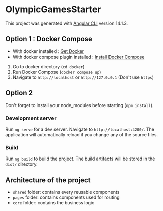 # OlympicGamesStarter

This project was generated with [Angular CLI](https://github.com/angular/angular-cli) version 14.1.3.

## Option 1 : Docker Compose
* With docker installed : [Get Docker](https://docs.docker.com/get-docker/)
* With docker compose plugin installed : [Install Docker Compose](https://docs.docker.com/compose/install/)

1. Go to docker directory (`cd docker`)
2. Run Docker Compose (`docker compose up`)
3. Navigate to `http://localhost` or `http://127.0.0.1` (Don't use `https`)

## Option 2
Don't forget to install your node_modules before starting (`npm install`).

### Development server

Run `ng serve` for a dev server. Navigate to `http://localhost:4200/`. The application will automatically reload if you change any of the source files.

### Build

Run `ng build` to build the project. The build artifacts will be stored in the `dist/` directory.

## Architecture of the project 

* `shared` folder: contains every reusable components
* `pages` folder: contains components used for routing
* `core` folder: contains the business logic

